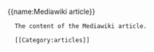 {{name:Mediawiki article}}
  
      The content of the Mediawiki article.
  
      [[Category:articles]]